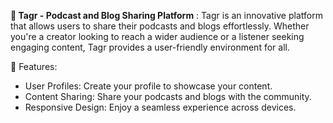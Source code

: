 **🌟 Tagr - Podcast and Blog Sharing Platform** :
Tagr is an innovative platform that allows users to share their podcasts and blogs effortlessly. Whether you're a creator looking to reach a wider audience or a listener seeking engaging content, Tagr provides a user-friendly environment for all.

 🚀 Features:
- User Profiles: Create your profile to showcase your content.
- Content Sharing: Share your podcasts and blogs with the community.
- Responsive Design: Enjoy a seamless experience across devices.
